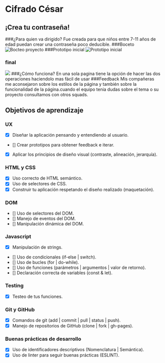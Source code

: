 # Cifrado César

## ¡Crea tu contraseña!
###¿Para quien va dirigido?
Fue creada para que niños entre 7-11 años de edad puedan crear una contraseña poco deducible.
###Boceto
![Bocteo proyecto](https://github.com/abigail-sanlo/CDMX009-cipher/blob/master/imagen/boceto.jpeg)
###Prototipo inicial
![Prototipo inicial](https://github.com/abigail-sanlo/CDMX009-cipher/blob/master/imagen/protinicial.jpeg)
### final
![](https://github.com/abigail-sanlo/CDMX009-cipher/blob/master/imagen/protinicial.jpeg)
###¿Cómo funciona?
En una sola pagina tiene la opción de hacer las dos operaciones haciendolo mas fácil de usar
###Feedback
Mis compañeras me aconsejaron sobre los estilos de la página y también sobre la funcionalidad de la página.cuando el equipo tenia dudas sobre el tema o su proyecto consultamos con otros squads.
##  Objetivos de aprendizaje
### UX

- [X] Diseñar la aplicación pensando y entendiendo al usuario.
- [] Crear prototipos para obtener feedback e iterar.
- [X] Aplicar los principios de diseño visual (contraste, alineación, jerarquía).

### HTML y CSS

- [X] Uso correcto de HTML semántico.
- [X] Uso de selectores de CSS.
- [X] Construir tu aplicación respetando el diseño realizado (maquetación).

### DOM

- [] Uso de selectores del DOM.
- [] Manejo de eventos del DOM.
- [] Manipulación dinámica del DOM.

### Javascript

- [X] Manipulación de strings.
- [] Uso de condicionales (if-else | switch).
- [] Uso de bucles (for | do-while).    
- [] Uso de funciones (parámetros | argumentos | valor de retorno).
- [] Declaración correcta de variables (const & let).

### Testing
- [X] Testeo de tus funciones.

### Git y GitHub
- [X] Comandos de git (add | commit | pull | status | push).
- [X] Manejo de repositorios de GitHub (clone | fork | gh-pages).

### Buenas prácticas de desarrollo
- [X] Uso de identificadores descriptivos (Nomenclatura | Semántica).
- [X] Uso de linter para seguir buenas prácticas (ESLINT).
